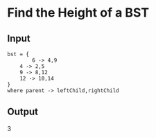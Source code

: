 # Find the Height of a BST

## Input
```
bst = {
        6 -> 4,9
    4 -> 2,5
    9 -> 8,12
    12 -> 10,14
}
where parent -> leftChild,rightChild
```

## Output
3